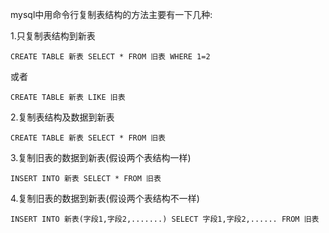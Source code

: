 mysql中用命令行复制表结构的方法主要有一下几种: 

1.只复制表结构到新表

    CREATE TABLE 新表 SELECT * FROM 旧表 WHERE 1=2  
或者

    CREATE TABLE 新表 LIKE 旧表  
    
2.复制表结构及数据到新表

    CREATE TABLE 新表 SELECT * FROM 旧表 

3.复制旧表的数据到新表(假设两个表结构一样) 

    INSERT INTO 新表 SELECT * FROM 旧表  

4.复制旧表的数据到新表(假设两个表结构不一样)

    INSERT INTO 新表(字段1,字段2,.......) SELECT 字段1,字段2,...... FROM 旧表 